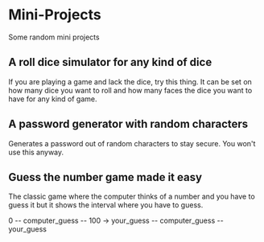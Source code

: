 # Mini-Projects
Some random mini projects

## A roll dice simulator for any kind of dice

  If you are playing a game and lack the dice, try this thing. It can be set on how many dice you want to roll and how many faces the dice you want to have for any kind of game.
  
## A password generator with random characters

  Generates a password out of random characters to stay secure. You won't use this anyway.
  
## Guess the number game made it easy

  The classic game where the computer thinks of a number and you have to guess it but it shows the interval where you have to guess.
  
  0 -- computer_guess -- 100  -> your_guess -- computer_guess -- your_guess  
